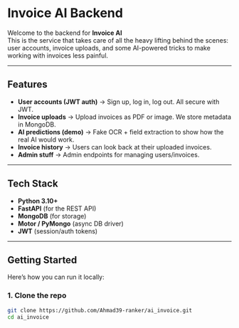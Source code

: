 # Invoice AI Backend

Welcome to the backend for **Invoice AI**  
This is the service that takes care of all the heavy lifting behind the scenes: user accounts, invoice uploads, and some AI-powered tricks to make working with invoices less painful.

---

## Features

- **User accounts (JWT auth)** → Sign up, log in, log out. All secure with JWT.  
- **Invoice uploads** → Upload invoices as PDF or image. We store metadata in MongoDB.  
- **AI predictions (demo)** → Fake OCR + field extraction to show how the real AI would work.  
- **Invoice history** → Users can look back at their uploaded invoices.  
- **Admin stuff** → Admin endpoints for managing users/invoices.

---

## Tech Stack

- **Python 3.10+**  
- **FastAPI** (for the REST API)  
- **MongoDB** (for storage)  
- **Motor / PyMongo** (async DB driver)  
- **JWT** (session/auth tokens)  

---

## Getting Started

Here’s how you can run it locally:

### 1. Clone the repo
```bash
git clone https://github.com/Ahmad39-ranker/ai_invoice.git
cd ai_invoice
